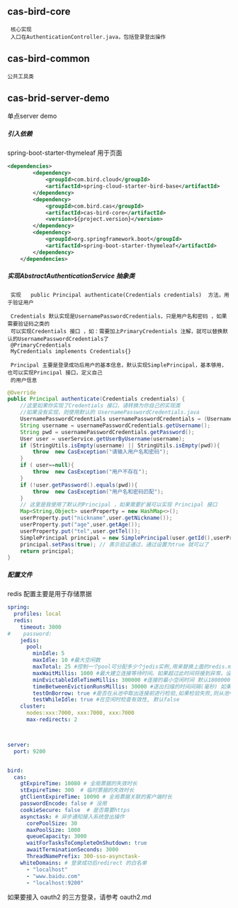 


## cas-bird-core
     核心实现
     入口在AuthenticationController.java，包括登录登出操作
     
## cas-bird-common
    公共工具类

##   cas-brid-server-demo

单点server demo       
##### 引入依赖  
 spring-boot-starter-thymeleaf 用于页面 
```xml
<dependencies>
        <dependency>
            <groupId>com.bird.cloud</groupId>
            <artifactId>spring-cloud-starter-bird-base</artifactId>
        </dependency>
        <dependency>
            <groupId>com.bird.cas</groupId>
            <artifactId>cas-bird-core</artifactId>
            <version>${project.version}</version>
        </dependency>
        <dependency>
            <groupId>org.springframework.boot</groupId>
            <artifactId>spring-boot-starter-thymeleaf</artifactId>
        </dependency>
    </dependencies>
```
##### 实现AbstractAuthenticationService 抽象类
     实现   public Principal authenticate(Credentials credentials)  方法，用于验证用户
     
     Credentials 默认实现是UsernamePasswordCredentials，只是用户名和密码 ，如果需要验证码之类的
     可以实现Credentials 接口 ，如：需要加上PrimaryCredentials 注解，就可以替换默认的UsernamePasswordCredentials了
     @PrimaryCredentials
     MyCredentials implements Credentials{}
     
     Principal 主要是登录成功后用户的基本信息，默认实现SimplePrincipal，基本够用，也可以实现Principal 接口，定义自己
     的用户信息
     
```java
@Override
public Principal authenticate(Credentials credentials) {
    //这里如果你实现了Credentials 接口，请转换为你自己的实现类
    //如果没有实现，则使用默认的 UsernamePasswordCredentials.java
    UsernamePasswordCredentials usernamePasswordCredentials = (UsernamePasswordCredentials)credentials;
    String username = usernamePasswordCredentials.getUsername();
    String pwd = usernamePasswordCredentials.getPassword();
    User user = userService.getUserByUsername(username);
    if (StringUtils.isEmpty(username) || StringUtils.isEmpty(pwd)){
        throw  new CasException("请输入用户名和密码");
    }
    if ( user==null){
        throw  new CasException("用户不存在");
    }
    if (!user.getPassword().equals(pwd)){
        throw  new CasException("用户名和密码匹配");
    }
    // 这里是我使用了默认的Principal ，如果需要扩展可以实现 Principal 接口
    Map<String,Object> userProperty = new HashMap<>();
    userProperty.put("nickname",user.getNickname());
    userProperty.put("age",user.getAge());
    userProperty.put("tel",user.getTel());
    SimplePrincipal principal = new SimplePrincipal(user.getId(),userProperty);
    principal.setPass(true); // 表示验证通过，通过设置为true 就可以了
    return principal;
}
```

##### 配置文件

redis 配置主要是用于存储票据


```yaml
spring:
  profiles: local
  redis:
    timeout: 3000
#    password: 
    jedis:
      pool:
        minIdle: 5
        maxIdle: 10 #最大空闲数
        maxTotal: 25 #控制一个pool可分配多少个jedis实例,用来替换上面的redis.maxActive,如果是jedis 2.4以后用该属性
        maxWaitMillis: 1000 #最大建立连接等待时间。如果超过此时间将接到异常。设为-1表示无限制。
        minEvictableIdleTimeMillis: 300000 #连接的最小空闲时间 默认1800000毫秒(30分钟)
        timeBetweenEvictionRunsMillis: 30000 #逐出扫描的时间间隔(毫秒) 如果为负数,则不运行逐出线程, 默认-1
        testOnBorrow: true #是否在从池中取出连接前进行检验,如果检验失败,则从池中去除连接并尝试取出另一个
        testWhileIdle: true #在空闲时检查有效性, 默认false
    cluster:
      nodes:xxx:7000, xxx:7000, xxx:7000
      max-redirects: 2



server:
  port: 9200


bird:
  cas:
    gtExpireTime: 10080 # 全局票据的失效时长
    stExpireTime: 300  # 临时票据的失效时长
    gtClientExpireTime: 10090 # 全局票据关联的客户端时长
    passwordEncode: false # 没用
    cookieSecure: false  # 是否需要https
    asynctask: # 异步通知接入系统登出操作
      corePoolSize: 30
      maxPoolSize: 1000
      queueCapacity: 3000
      waitForTasksToCompleteOnShutdown: true
      awaitTerminationSeconds: 3000
      ThreadNamePrefix: 300-sso-asynctask-
    whiteDomains: # 登录成功后redirect 的白名单
      - "localhost"
      - "www.baidu.com"
      - "localhost:9200"
```


如果要接入 oauth2 的三方登录，请参考  oauth2.md 
